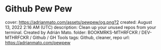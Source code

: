 # Github Pew Pew

cover: https://adrianmato.com/assets/pewpew/og.png?2
created: August 13, 2022 2:16 AM (UTC)
description: Clean up your unused repos from your terminal. Created by Adrián Mato.
folder: BOOKMRKS-MTHRFCKR / DEV-MTHRFCKR / Github / GH Tools
tags: Github, cleaner, repo
url: https://adrianmato.com/pewpew